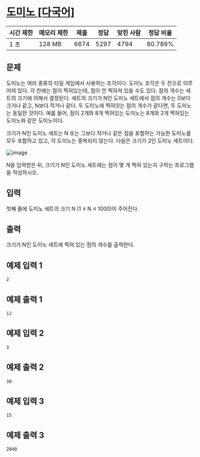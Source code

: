 # [도미노 [다국어]](https://www.acmicpc.net/problem/2921)

| 시간 제한 | 메모리 제한 | 제출 | 정답 | 맞힌 사람 | 정답 비율 |
| --- | --- | --- | --- | --- | --- |
| 1 초 | 128 MB | 6674 | 5297 | 4794 | 80.789% |

## 문제

도미노는 여러 종류의 타일 게임에서 사용하는 조각이다. 도미노 조각은 두 칸으로 이루어져 있다. 각 칸에는 점이 찍혀있는데, 점이 안 찍혀져 있을 수도 있다. 점의 개수는 세트의 크기에 의해서 결정된다. 세트의 크기가 N인 도미노 세트에서 점의 개수는 0보다 크거나 같고, N보다 작거나 같다. 두 도미노에 찍혀잇는 점의 개수가 같다면, 두 도미노는 동일한 것이다. 예를 들어, 점이 2개와 8개 찍혀있는 도미노는 8개와 2개 찍혀있는 도미노와 같은 도미노이다.

크기가 N인 도미노 세트는 N 또는 그보다 작거나 같은 점을 포함하는 가능한 도미노를 모두 포함하고 있고, 각 도미노는 중복되지 않는다. 다음은 크기가 2인 도미노 세트이다.

![image](https://upload.acmicpc.net/28c6158c-74d6-4bf5-88c7-fa1c8de9dd88/-/preview/)

N을 입력받은 뒤, 크기가 N인 도미노 세트에는 점이 몇 개 찍혀 있는지 구하는 프로그램을 작성하시오.

## 입력

첫째 줄에 도미노 세트의 크기 N (1 ≤ N ≤ 1000)이 주어진다.

## 출력

크기가 N인 도미노 세트에 찍혀 있는 점의 개수를 출력한다.

## 예제 입력 1

```
2

```

## 예제 출력 1

```
12

```

## 예제 입력 2

```
3

```

## 예제 출력 2

```
30

```

## 예제 입력 3

```
15

```

## 예제 출력 3

```
2040
```
